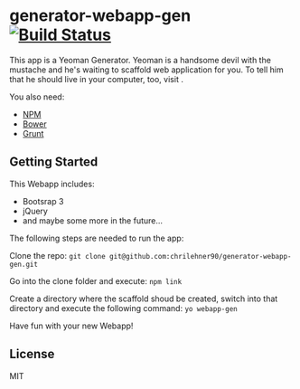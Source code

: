 # generator-webapp-gen [![Build Status](https://secure.travis-ci.org/chrilehner90/generator-webapp-gen.png?branch=master)](https://travis-ci.org/chrilehner90/generator-webapp-gen)

This app is a Yeoman Generator. Yeoman is a handsome devil with the mustache and he's waiting to scaffold web application for you.
To tell him that he should live in your computer, too, visit [](http://yeoman.io).

You also need:
- [NPM](http://npmjs.org/)
- [Bower](http://bower.io/)
- [Grunt](http://gruntjs.com/)

## Getting Started

This Webapp includes:
- Bootsrap 3
- jQuery
- and maybe some more in the future...

The following steps are needed to run the app:

Clone the repo:
```git clone git@github.com:chrilehner90/generator-webapp-gen.git```

Go into the clone folder and execute:
```npm link```

Create a directory where the scaffold shoud be created, switch into that directory and execute the following command:
```yo webapp-gen```

Have fun with your new Webapp!


## License

MIT
